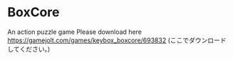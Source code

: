 # BoxCore
An action puzzle game
Please download here https://gamejolt.com/games/keybox_boxcore/693832
(ここでダウンロードしてください。)
